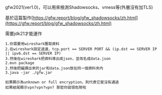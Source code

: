 gfw2021(ver1.0)，可以用來檢測Shadowsocks、vmess等(外層沒有加TLS)

基於這篇製作[https://gfw.report/blog/gfw_shadowsocks/zh.html](https://gfw.report/blog/gfw_shadowsocks/zh.html)

需要jdk21才能運作

```
1.你需要用wireshark獲取資料
2.在wireshark設定過濾，tcp.port == SERVER PORT && (ip.dst == SERVER IP || ipv6.dst == SERVER IP)
3.然後在wireshark把資料導出成json，並改名成data.json
2.mvn package
2.然後把編譯出來的jar和data.json放在同一個資料夾内
3.java -jar ./gfw.jar

如果顯示為unknown or full encryption，則代表它是沒有通過
如果結尾顯示vpn?vpn?vpn? 那麽你就很危險啦
```
